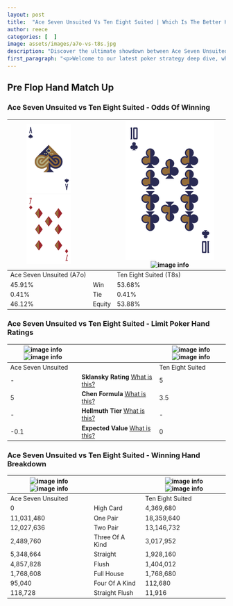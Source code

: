 ```yaml
---
layout: post
title:  "Ace Seven Unsuited Vs Ten Eight Suited | Which Is The Better Hand In Poker? A Complete Guide"
author: reece
categories: [  ]
image: assets/images/a7o-vs-t8s.jpg
description: "Discover the ultimate showdown between Ace Seven Unsuited and Ten Eight Suited in poker! Uncover the odds, strategies, and scenarios where one hand triumphs over the other. Get ready to up your poker game with this thrilling analysis."
first_paragraph: "<p>Welcome to our latest poker strategy deep dive, where we're pitting two distinct hands against each other in a high-stakes showdown: Ace Seven Unsuited vs Ten Eight Suited.</p><p>In the dynamic world of poker, every decision counts, and knowing which hand holds the upper hand is key to your success at the table.</p><p>In this article, we'll dissect these two hands, explore the scenarios where one dominates the other, and equip you with the knowledge to make strategic choices that can tip the odds in your favor.</p><p>Get ready to unravel the intriguing dynamics of these poker hands and elevate your game to new heights.</p>"
---
```




[comment]: # (sp0)

## Pre Flop Hand Match Up

<div class="table hand-ratings" markdown="1"> 



### Ace Seven Unsuited vs Ten Eight Suited - Odds Of Winning


    
| ![image info](assets/images/hand1/A.png) ![image info](assets/images/hand1/7o.png) |  | ![image info](assets/images/hand2/T.png) ![image info](assets/images/hand2/8s.png) |
| -------- | -------- | -------- |
| Ace Seven Unsuited (A7o) |  | Ten Eight Suited (T8s) |
| 45.91% | Win | 53.68% |
| 0.41% | Tie | 0.41% |
| 46.12% | Equity | 53.88% |




[comment]: # (sp1)



### Ace Seven Unsuited vs Ten Eight Suited - Limit Poker Hand Ratings


    
| ![image info](https://www.riverpairs.com/assets/images/hand1/A.png) ![image info](https://www.riverpairs.com/assets/images/hand1/7o.png) |  | ![image info](https://www.riverpairs.com/assets/images/hand2/T.png) ![image info](https://www.riverpairs.com/assets/images/hand2/8s.png) |
| -------- | -------- | -------- |
| Ace Seven Unsuited |  | Ten Eight Suited |
| - | **Sklansky Rating** [What is this?](/sklansky-rating-explained) | 5 |
| 5 | **Chen Formula** [What is this?](/chen-formula-explained) | 3.5 |
| - | **Hellmuth Tier** [What is this?](/Hellmuth-tier-explained) | - |
| -0.1 | **Expected Value** [What is this?](/expected-value-explained) | 0 |




[comment]: # (sp2)



### Ace Seven Unsuited vs Ten Eight Suited - Winning Hand Breakdown


    
| ![image info](https://www.riverpairs.com/assets/images/hand1/A.png) ![image info](https://www.riverpairs.com/assets/images/hand1/7o.png) |  | ![image info](https://www.riverpairs.com/assets/images/hand2/T.png) ![image info](https://www.riverpairs.com/assets/images/hand2/8s.png) |
| -------- | -------- | -------- |
| Ace Seven Unsuited |  | Ten Eight Suited |
| 0 | High Card | 4,369,680 |
| 11,031,480 | One Pair | 18,359,640 |
| 12,027,636 | Two Pair | 13,146,732 |
| 2,489,760 | Three Of A Kind | 3,017,952 |
| 5,348,664 | Straight | 1,928,160 |
| 4,857,828 | Flush | 1,404,012 |
| 1,768,608 | Full House | 1,768,680 |
| 95,040 | Four Of A Kind | 112,680 |
| 118,728 | Straight Flush | 11,916 |




[comment]: # (sp3)



</div>

[comment]: # (sp4)



[comment]: # (sp5)

